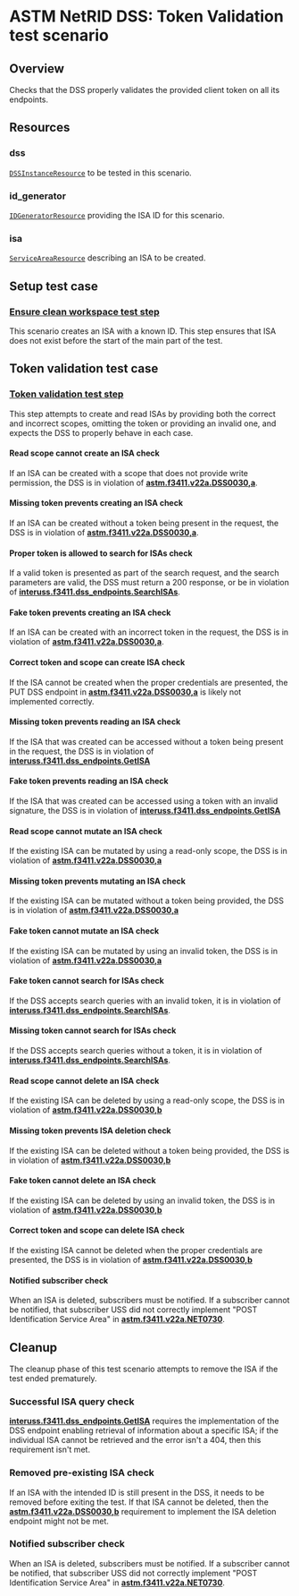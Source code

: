 # ASTM NetRID DSS: Token Validation test scenario

## Overview

Checks that the DSS properly validates the provided client token on all its endpoints.

## Resources

### dss

[`DSSInstanceResource`](../../../../../resources/astm/f3411/dss.py) to be tested in this scenario.

### id_generator

[`IDGeneratorResource`](../../../../../resources/interuss/id_generator.py) providing the ISA ID for this scenario.

### isa

[`ServiceAreaResource`](../../../../../resources/netrid/service_area.py) describing an ISA to be created.

## Setup test case

### [Ensure clean workspace test step](test_steps/clean_workspace.md)

This scenario creates an ISA with a known ID.  This step ensures that ISA does not exist before the start of the main
part of the test.

## Token validation test case

### [Token validation test step](test_steps/put_isa.md)

This step attempts to create and read ISAs by providing both the correct and incorrect scopes, omitting the token or providing an invalid one,
and expects the DSS to properly behave in each case.

#### Read scope cannot create an ISA check

If an ISA can be created with a scope that does not provide write permission, the DSS is in violation of **[astm.f3411.v22a.DSS0030,a](../../../../../requirements/astm/f3411/v22a.md)**.

#### Missing token prevents creating an ISA check

If an ISA can be created without a token being present in the request, the DSS is in violation of **[astm.f3411.v22a.DSS0030,a](../../../../../requirements/astm/f3411/v22a.md)**.

#### Proper token is allowed to search for ISAs check

If a valid token is presented as part of the search request, and the search parameters are valid, the DSS must return a 200 response, or be in violation of **[interuss.f3411.dss_endpoints.SearchISAs](../../../../../requirements/interuss/f3411/dss_endpoints.md)**.

#### Fake token prevents creating an ISA check

If an ISA can be created with an incorrect token in the request, the DSS is in violation of **[astm.f3411.v22a.DSS0030,a](../../../../../requirements/astm/f3411/v22a.md)**.

#### Correct token and scope can create ISA check

If the ISA cannot be created when the proper credentials are presented,
the PUT DSS endpoint in **[astm.f3411.v22a.DSS0030,a](../../../../../requirements/astm/f3411/v22a.md)** is likely not implemented correctly.

#### Missing token prevents reading an ISA check

If the ISA that was created can be accessed without a token being present in the request,
the DSS is in violation of **[interuss.f3411.dss_endpoints.GetISA](../../../../../requirements/interuss/f3411/dss_endpoints.md)**

#### Fake token prevents reading an ISA check

If the ISA that was created can be accessed using a token with an invalid signature,
the DSS is in violation of **[interuss.f3411.dss_endpoints.GetISA](../../../../../requirements/interuss/f3411/dss_endpoints.md)**

#### Read scope cannot mutate an ISA check

If the existing ISA can be mutated by using a read-only scope, the DSS is in violation of **[astm.f3411.v22a.DSS0030,a](../../../../../requirements/astm/f3411/v22a.md)**

#### Missing token prevents mutating an ISA check

If the existing ISA can be mutated without a token being provided, the DSS is in violation of **[astm.f3411.v22a.DSS0030,a](../../../../../requirements/astm/f3411/v22a.md)**

#### Fake token cannot mutate an ISA check

If the existing ISA can be mutated by using an invalid token, the DSS is in violation of **[astm.f3411.v22a.DSS0030,a](../../../../../requirements/astm/f3411/v22a.md)**

#### Fake token cannot search for ISAs check

If the DSS accepts search queries with an invalid token, it is in violation of **[interuss.f3411.dss_endpoints.SearchISAs](../../../../../requirements/interuss/f3411/dss_endpoints.md)**.

#### Missing token cannot search for ISAs check

If the DSS accepts search queries without a token, it is in violation of **[interuss.f3411.dss_endpoints.SearchISAs](../../../../../requirements/interuss/f3411/dss_endpoints.md)**.

#### Read scope cannot delete an ISA check

If the existing ISA can be deleted by using a read-only scope, the DSS is in violation of **[astm.f3411.v22a.DSS0030,b](../../../../../requirements/astm/f3411/v22a.md)**

#### Missing token prevents ISA deletion check

If the existing ISA can be deleted without a token being provided, the DSS is in violation of **[astm.f3411.v22a.DSS0030,b](../../../../../requirements/astm/f3411/v22a.md)**

#### Fake token cannot delete an ISA check

If the existing ISA can be deleted by using an invalid token, the DSS is in violation of **[astm.f3411.v22a.DSS0030,b](../../../../../requirements/astm/f3411/v22a.md)**

#### Correct token and scope can delete ISA check

If the existing ISA cannot be deleted when the proper credentials are presented, the DSS is in violation of **[astm.f3411.v22a.DSS0030,b](../../../../../requirements/astm/f3411/v22a.md)**

#### Notified subscriber check

When an ISA is deleted, subscribers must be notified. If a subscriber cannot be notified, that subscriber USS did not correctly implement "POST Identification Service Area" in **[astm.f3411.v22a.NET0730](../../../../../requirements/astm/f3411/v22a.md)**.

## Cleanup

The cleanup phase of this test scenario attempts to remove the ISA if the test ended prematurely.

### Successful ISA query check

**[interuss.f3411.dss_endpoints.GetISA](../../../../../requirements/interuss/f3411/dss_endpoints.md)** requires the implementation of the DSS endpoint enabling retrieval of information about a specific ISA; if the individual ISA cannot be retrieved and the error isn't a 404, then this requirement isn't met.

### Removed pre-existing ISA check

If an ISA with the intended ID is still present in the DSS, it needs to be removed before exiting the test. If that ISA cannot be deleted, then the **[astm.f3411.v22a.DSS0030,b](../../../../../requirements/astm/f3411/v22a.md)** requirement to implement the ISA deletion endpoint might not be met.

### Notified subscriber check

When an ISA is deleted, subscribers must be notified. If a subscriber cannot be notified, that subscriber USS did not correctly implement "POST Identification Service Area" in **[astm.f3411.v22a.NET0730](../../../../../requirements/astm/f3411/v22a.md)**.
